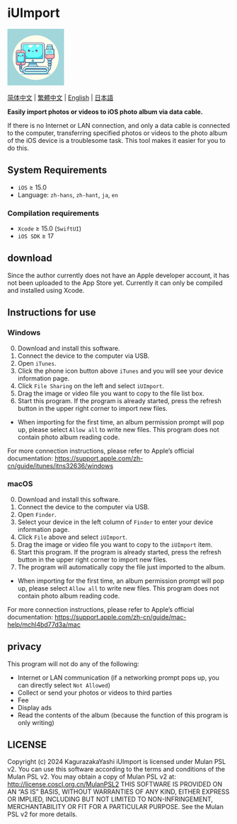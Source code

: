 # iUImport

![Icon](icon.png)

[简体中文](README.md) | [繁體中文](README.zh-hant.md) | [English](README.en.md) | [日本語](README.ja.md)

**Easily import photos or videos to iOS photo album via data cable.**

If there is no Internet or LAN connection, and only a data cable is connected to the computer, transferring specified photos or videos to the photo album of the iOS device is a troublesome task. This tool makes it easier for you to do this.

## System Requirements

- `iOS` ≥ 15.0
- Language: `zh-hans`, `zh-hant`, `ja`, `en`

### Compilation requirements

- `Xcode` ≥ 15.0 (`SwiftUI`)
- `iOS SDK` ≥ 17

## download

Since the author currently does not have an Apple developer account, it has not been uploaded to the App Store yet. Currently it can only be compiled and installed using Xcode.

## Instructions for use

### Windows

0. Download and install this software.
1. Connect the device to the computer via USB.
2. Open `iTunes`.
3. Click the phone icon button above `iTunes` and you will see your device information page.
4. Click `File Sharing` on the left and select `iUImport`.
5. Drag the image or video file you want to copy to the file list box.
6. Start this program. If the program is already started, press the refresh button in the upper right corner to import new files.

- When importing for the first time, an album permission prompt will pop up, please select `Allow all` to write new files. This program does not contain photo album reading code.

For more connection instructions, please refer to Apple’s official documentation:
<https://support.apple.com/zh-cn/guide/itunes/itns32636/windows>

### macOS

0. Download and install this software.
1. Connect the device to the computer via USB.
2. Open `Finder`.
3. Select your device in the left column of `Finder` to enter your device information page.
4. Click `File` above and select `iUImport`.
5. Drag the image or video file you want to copy to the `iUImport` item.
6. Start this program. If the program is already started, press the refresh button in the upper right corner to import new files.
7. The program will automatically copy the file just imported to the album.

- When importing for the first time, an album permission prompt will pop up, please select `Allow all` to write new files. This program does not contain photo album reading code.

For more connection instructions, please refer to Apple’s official documentation:
<https://support.apple.com/zh-cn/guide/mac-help/mchl4bd77d3a/mac>

## privacy

This program will not do any of the following:

- Internet or LAN communication (if a networking prompt pops up, you can directly select `Not Allowed`)
- Collect or send your photos or videos to third parties
- Fee
- Display ads
- Read the contents of the album (because the function of this program is only writing)

## LICENSE

Copyright (c) 2024 KagurazakaYashi iUImport is licensed under Mulan PSL v2. You can use this software according to the terms and conditions of the Mulan PSL v2. You may obtain a copy of Mulan PSL v2 at: http://license.coscl.org.cn/MulanPSL2 THIS SOFTWARE IS PROVIDED ON AN “AS IS” BASIS, WITHOUT WARRANTIES OF ANY KIND, EITHER EXPRESS OR IMPLIED, INCLUDING BUT NOT LIMITED TO NON-INFRINGEMENT, MERCHANTABILITY OR FIT FOR A PARTICULAR PURPOSE. See the Mulan PSL v2 for more details.
